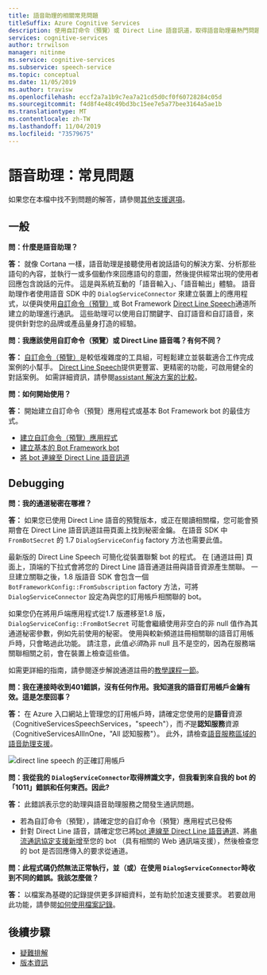 ```yaml
---
title: 語音助理的相關常見問題
titleSuffix: Azure Cognitive Services
description: 使用自訂命令（預覽）或 Direct Line 語音訊道，取得語音助理最熱門問題的解答。
services: cognitive-services
author: trrwilson
manager: nitinme
ms.service: cognitive-services
ms.subservice: speech-service
ms.topic: conceptual
ms.date: 11/05/2019
ms.author: travisw
ms.openlocfilehash: eccf2a7a1b9c7ea7a21cd5d0cf0f60728284c05d
ms.sourcegitcommit: f4d8f4e48c49bd3bc15ee7e5a77bee3164a5ae1b
ms.translationtype: MT
ms.contentlocale: zh-TW
ms.lasthandoff: 11/04/2019
ms.locfileid: "73579675"
---
```

# <a name="voice-assistants-frequently-asked-questions"></a>語音助理：常見問題

如果您在本檔中找不到問題的解答，請參閱[其他支援選項](support.md)。

## <a name="general"></a>一般

**問：什麼是語音助理？**

**答：** 就像 Cortana 一樣，語音助理是接聽使用者說話語句的解決方案、分析那些語句的內容，並執行一或多個動作來回應語句的意圖，然後提供經常出現的使用者回應包含說話的元件。 這是與系統互動的「語音輸入」、「語音輸出」體驗。 語音助理作者使用語音 SDK 中的 `DialogServiceConnector` 來建立裝置上的應用程式，以便與使用[自訂命令（預覽）](custom-commands.md)或 Bot Framework [Direct Line Speech](direct-line-speech.md)通道所建立的助理進行通訊。 這些助理可以使用自訂關鍵字、自訂語音和自訂語音，來提供針對您的品牌或產品量身打造的經驗。

**問：我應該使用自訂命令（預覽）或 Direct Line 語音嗎？有何不同？**

**答：** [自訂命令（預覽）](custom-commands.md)是較低複雜度的工具組，可輕鬆建立並裝載適合工作完成案例的小幫手。 [Direct Line Speech](direct-line-speech.md)提供更豐富、更精密的功能，可啟用健全的對話案例。 如需詳細資訊，請參閱[assistant 解決方案的比較](voice-assistants.md#choosing-an-assistant-solution)。

**問：如何開始使用？**

**答：** 開始建立自訂命令（預覽）應用程式或基本 Bot Framework bot 的最佳方式。

* [建立自訂命令（預覽）應用程式](quickstart-custom-speech-commands-create-new.md)
* [建立基本的 Bot Framework bot](https://docs.microsoft.com/azure/bot-service/bot-builder-tutorial-basic-deploy?view=azure-bot-service-4.0)
* [將 bot 連線至 Direct Line 語音訊道](https://docs.microsoft.com/azure/bot-service/bot-service-channel-connect-directlinespeech)

## <a name="debugging"></a>Debugging

**問：我的通道秘密在哪裡？**

**答：** 如果您已使用 Direct Line 語音的預覽版本，或正在閱讀相關檔，您可能會預期會在 Direct Line 語音訊道註冊頁面上找到秘密金鑰。 在語音 SDK 中 `FromBotSecret` 的 1.7 `DialogServiceConfig` factory 方法也需要此值。

最新版的 Direct Line Speech 可簡化從裝置聯繫 bot 的程式。 在 [通道註冊] 頁面上，頂端的下拉式會將您的 Direct Line 語音通道註冊與語音資源產生關聯。 一旦建立關聯之後，1.8 版語音 SDK 會包含一個 `BotFrameworkConfig::FromSubscription` factory 方法，可將 `DialogServiceConnector` 設定為與您的訂用帳戶相關聯的 bot。

如果您仍在將用戶端應用程式從1.7 版遷移至1.8 版，`DialogServiceConfig::FromBotSecret` 可能會繼續使用非空白的非 null 值作為其通道秘密參數，例如先前使用的秘密。 使用與較新頻道註冊相關聯的語音訂用帳戶時，只會略過此功能。 請注意，此值*必須*為非 null 且不是空的，因為在服務端關聯相關之前，會在裝置上檢查這些值。


如需更詳細的指南，請參閱逐步解說通道註冊的[教學課程一節](tutorial-voice-enable-your-bot-speech-sdk.md#register-the-direct-line-speech-channel)。

**問：我在連接時收到401錯誤，沒有任何作用。我知道我的語音訂用帳戶金鑰有效。這是怎麼回事？**

**答：** 在 Azure 入口網站上管理您的訂用帳戶時，請確定您使用的是**語音**資源（CognitiveServicesSpeechServices，"speech"），而*不*是**認知服務**資源（CognitiveServicesAllInOne，"All 認知服務"）。 此外，請檢查[語音服務區域的語音助理支援](regions.md#voice-assistants)。

![direct line speech 的正確訂用帳戶](media/voice-assistants/faq-supported-subscription.png "相容語音訂用帳戶的範例")

**問：我從我的 `DialogServiceConnector`取得辨識文字，但我看到來自我的 bot 的「1011」錯誤和任何東西。因此?**

**答：** 此錯誤表示您的助理與語音助理服務之間發生通訊問題。

* 若為自訂命令（預覽），請確定您的自訂命令（預覽）應用程式已發佈
* 針對 Direct Line 語音，請確定您已將[bot 連線至 Direct Line 語音通道](https://docs.microsoft.com/azure/bot-service/bot-service-channel-connect-directlinespeech)、將[串流通訊協定支援新增](https://aka.ms/botframework/addstreamingprotocolsupport)至您的 bot （具有相關的 Web 通訊端支援），然後檢查您的 bot 是否回應傳入的要求從通道。

**問：此程式碼仍然無法正常執行，並（或）在使用 `DialogServiceConnector`時收到不同的錯誤。我該怎麼做？**

**答：** 以檔案為基礎的記錄提供更多詳細資料，並有助於加速支援要求。 若要啟用此功能，請參閱[如何使用檔案記錄](how-to-use-logging.md)。

## <a name="next-steps"></a>後續步驟

* [疑難排解](troubleshooting.md)
* [版本資訊](releasenotes.md)
